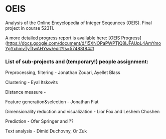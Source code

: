 # OEIS

Analysis of the Online Encyclopedia of Integer Seqeunces (OEIS). 
Final project in course 52311. 

A more detailed progress report is available here: 
[OEIS Progress] (https://docs.google.com/document/d/15XNOPaPWPTjQ8lJFAUpL4AmYmoYgYxhmvTyTtwAHYsw/edit?ts=57488f84#)

### List of sub-projects and (temporary!) people assignment: 

Preprocessing, filtering - Jonathan Zouari, Ayellet Blass

Clustering - Eyal Itskovits

Distance measure - 

Feature generation&selection  - Jonathan Fiat  

Dimensionality reduction and visualization - Lior Fox and Leshem Choshen

Prediction - Ofer Springer and ??

Text analysis - Dimid Duchovny, Or Zuk



